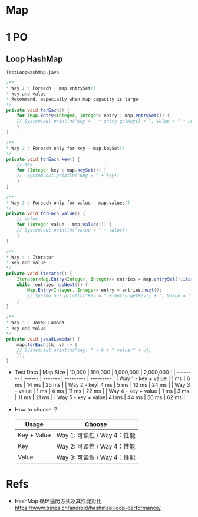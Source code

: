 # Map

# 1 PO

<h2 id="po_loop_HashMap">Loop HashMap</h2>

`TestLoopHashMap.java`

```java
/**
* Way 1 : Foreach - map.entrySet()
* key and value
* Recommend, especially when map capacity is large
*/
private void forEach() {
    for (Map.Entry<Integer, Integer> entry : map.entrySet()) {
    // System.out.println("Key = " + entry.getKey() + ", Value = " + entry.getValue());
    }
}

/**
* Way 2 : Foreach only for key - map.keySet()
*/
private void forEach_key() {
    // Key
    for (Integer key : map.keySet()) {
    //  System.out.println("Key = " + key);
    }
}

/**
* Way 3 : Foreach only for value - map.values()
*/
private void forEach_value() {
    // Value
    for (Integer value : map.values()) {
    // System.out.println("Value = " + value);
    }
}

/**
* Way 4 : Iterator
* key and value
*/
private void iterator() {
    Iterator<Map.Entry<Integer, Integer>> entries = map.entrySet().iterator();
    while (entries.hasNext()) {
        Map.Entry<Integer, Integer> entry = entries.next();
        // System.out.println("Key = " + entry.getKey() + ", Value = " + entry.getValue());
    }
}

/**
* Way 5 : Java8 Lambda
* key and value
*/
private void java8Lambda() {
    map.forEach((k, v) -> {
    // System.out.println("key: " + k + " value:" + v);
    });
}
```

- Test Data
  | Map Size | 10,000 | 100,000 | 1,000,000 | 2,000,000 |
  | -------- | ------ | ------- | --------- | --------- |
  | Way 1 - key + value | 1 ms | 6 ms | 14 ms | 25 ms |
  | Way 2 - key| 4 ms | 5 ms | 12 ms | 24 ms |
  | Way 3 - value | 1 ms | 4 ms | 11 ms | 22 ms |
  | Way 4 - key + value | 1 ms | 3 ms | 11 ms | 21 ms |
  | Way 5 - key + value| 41 ms | 44 ms | 56 ms | 62 ms |

- How to choose ？

  | Usage       | Choose                      |
  | ----------- | --------------------------- |
  | Key + Value | Way 1: 可读性 / Way 4：性能 |
  | Key         | Way 2: 可读性 / Way 4：性能 |
  | Value       | Way 3: 可读性 / Way 4：性能 |

# Refs

- HashMap 循环遍历方式及其性能对比 https://www.trinea.cn/android/hashmap-loop-performance/
